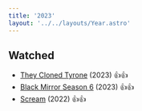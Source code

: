 ```yaml
---
title: '2023'
layout: '../../layouts/Year.astro'
---
```


## Watched

- [They Cloned Tyrone](https://www.imdb.com/title/tt9873892/) (2023) 👍👍
- [Black Mirror Season 6](https://www.imdb.com/title/tt2085059/) (2023) 👍👍
- [Scream](https://www.imdb.com/title/tt11245972/) (2022) 👍👍
